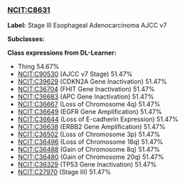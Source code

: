 
### [NCIT:C8631](http://purl.obolibrary.org/obo/NCIT_C8631)
**Label:** Stage III Esophageal Adenocarcinoma AJCC v7

**Subclasses:** 

**Class expressions from DL-Learner:**

- Thing 54.67%
- [NCIT:C90530](http://purl.obolibrary.org/obo/NCIT_C90530) (AJCC v7 Stage) 51.47%
- [NCIT:C39629](http://purl.obolibrary.org/obo/NCIT_C39629) (CDKN2A Gene Inactivation) 51.47%
- [NCIT:C36704](http://purl.obolibrary.org/obo/NCIT_C36704) (FHIT Gene Inactivation) 51.47%
- [NCIT:C36683](http://purl.obolibrary.org/obo/NCIT_C36683) (APC Gene Inactivation) 51.47%
- [NCIT:C36667](http://purl.obolibrary.org/obo/NCIT_C36667) (Loss of Chromosome 4q) 51.47%
- [NCIT:C36649](http://purl.obolibrary.org/obo/NCIT_C36649) (EGFR Gene Amplification) 51.47%
- [NCIT:C36644](http://purl.obolibrary.org/obo/NCIT_C36644) (Loss of E-cadherin Expression) 51.47%
- [NCIT:C36638](http://purl.obolibrary.org/obo/NCIT_C36638) (ERBB2 Gene Amplification) 51.47%
- [NCIT:C36502](http://purl.obolibrary.org/obo/NCIT_C36502) (Loss of Chromosome 3p) 51.47%
- [NCIT:C36496](http://purl.obolibrary.org/obo/NCIT_C36496) (Loss of Chromosome 18q) 51.47%
- [NCIT:C36488](http://purl.obolibrary.org/obo/NCIT_C36488) (Gain of Chromosome 8q) 51.47%
- [NCIT:C36480](http://purl.obolibrary.org/obo/NCIT_C36480) (Gain of Chromosome 20q) 51.47%
- [NCIT:C36329](http://purl.obolibrary.org/obo/NCIT_C36329) (TP53 Gene Inactivation) 51.47%
- [NCIT:C27970](http://purl.obolibrary.org/obo/NCIT_C27970) (Stage III) 51.47%


